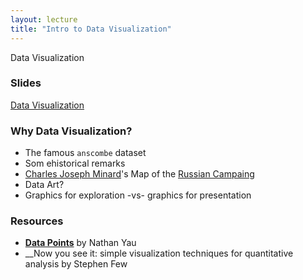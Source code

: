 ```yaml
---
layout: lecture
title: "Intro to Data Visualization"
---
```


<p class="message">
  Data Visualization
</p>

### Slides

<a href="https://docs.google.com/presentation/d/1JRDZjsPCDZ_vGUP94Fe9VwOsizFN1-AQ9dyfy7YmVu4/pub?start=false&loop=false&delayms=3000" target="_blank">Data Visualization</a>


### Why Data Visualization?

- The famous `anscombe` dataset
- Som ehistorical remarks
- [Charles Joseph Minard](https://en.wikipedia.org/wiki/Charles_Joseph_Minard)'s Map of the [Russian Campaing](https://en.wikipedia.org/wiki/French_invasion_of_Russia)
- Data Art?
- Graphics for exploration -vs- graphics for presentation


### Resources

- __[Data Points](http://site.ebrary.com/lib/berkeley/Doc?id=10680771)__ by Nathan Yau
- __Now you see it: simple visualization techniques for quantitative analysis by Stephen Few
